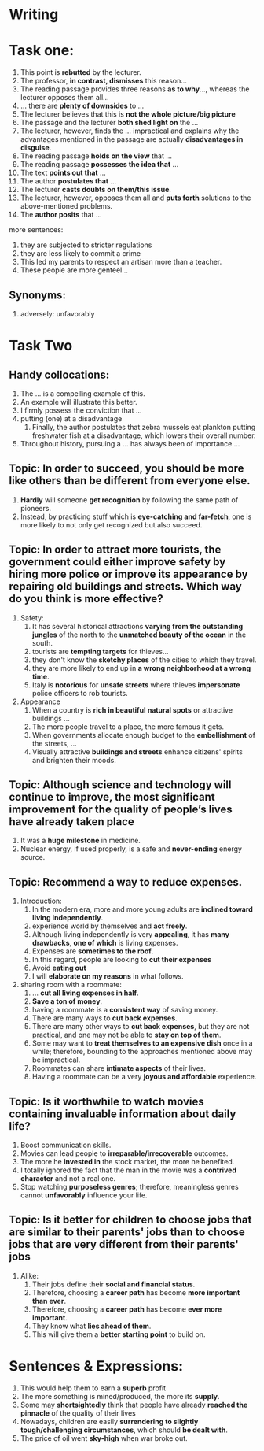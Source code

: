 # Writing

# Task one:
1. This point is **rebutted** by the lecturer.
2. The professor, **in contrast, dismisses** this reason...
3. The reading passage provides three reasons **as to why**..., whereas the lecturer opposes them all...
4. ... there are **plenty of downsides** to ...
5. The lecturer believes that this is **not the whole picture/big picture**
6. The passage and the lecturer **both shed light on** the ...
7. The lecturer, however, finds the ... impractical and explains why the advantages mentioned in the passage are actually **disadvantages in disguise**.
8. The reading passage **holds on the view** that ...
9. The reading passage **possesses the idea that** ...
10. The text **points out that** ...
11. The author **postulates that** ...
12. The lecturer **casts doubts on them/this issue**.
13. The lecturer, however, opposes them all and **puts forth** solutions to the above-mentioned problems.
14. The **author posits** that ...

more sentences:
1. they are subjected to stricter regulations
2. they are less likely to commit a crime
3. This led my parents to respect an artisan more than a teacher.
4. These people are more genteel...

## Synonyms:
1. adversely: unfavorably

# Task Two
## Handy collocations:
1. The ... is a compelling example of this.
2. An example will illustrate this better.
3. I firmly possess the conviction that ...
4. putting (one) at a disadvantage
   1. Finally, the author postulates that zebra mussels eat plankton putting freshwater fish at a disadvantage, which lowers their overall number.
5. Throughout history, pursuing a ... has always been of importance ... 


## Topic: In order to succeed, you should be more like others than be different from everyone else.
1. **Hardly** will someone **get recognition** by following the same path of pioneers.
2. Instead, by practicing stuff which is **eye-catching and far-fetch**, one is more likely to not only get recognized but also succeed.

## Topic: In order to attract more tourists, the government could either improve safety by hiring more police or improve its appearance by repairing old buildings and streets. Which way do you think is more effective?
1. Safety:
   1. It has several historical attractions **varying from the outstanding jungles** of the north to the **unmatched beauty of the ocean** in the south.
   2. tourists are **tempting targets** for thieves...
   3. they don't know the **sketchy places** of the cities to which they travel.
   4. they are more likely to end up in **a wrong neighborhood at a wrong time**. 
   5. Italy is **notorious** for **unsafe streets** where thieves **impersonate** police officers to rob tourists.
2. Appearance
   1. When a country is **rich in beautiful** **natural spots** or attractive buildings ...
   2. The more people travel to a place, the more famous it gets.
   3. When governments allocate enough budget to the **embellishment** of the streets, ...
   4. Visually attractive **buildings and streets** enhance citizens' spirits and brighten their moods.

## Topic: Although science and technology will continue to improve, the most significant improvement for the quality of people’s lives have already taken place
1. It was a **huge milestone** in medicine.
2. Nuclear energy, if used properly, is a safe and **never-ending** energy source.

## Topic: Recommend a way to reduce expenses. 
1. Introduction:
   1. In the modern era, more and more young adults are **inclined toward living independently**.
   2. experience world by themselves and **act freely**.
   3. Although living independently is very **appealing**, it has **many drawbacks**, **one of which** is living expenses.
   4. Expenses are **sometimes to the roof**.
   5. In this regard, people are looking to **cut their expenses** 
   6. Avoid **eating out**
   7. I will **elaborate on my reasons** in what follows.
2. sharing room with a roommate:
   1. ... **cut all living expenses in half**.
   2. **Save a ton of money**.
   3. having a roommate is a **consistent way** of saving money.
   4. There are many ways to **cut back expenses**.
   5. There are many other ways to **cut back expenses**, but they are not practical, and one may not be able to **stay on top of them**.
   6. Some may want to **treat themselves to an expensive dish** once in a while; therefore, bounding to the approaches mentioned above may be impractical.
   7. Roommates can share **intimate aspects** of their lives.
   8. Having a roommate can be a very **joyous and affordable** experience.

## Topic: Is it worthwhile to watch movies containing invaluable information about daily life?
1. Boost communication skills.
2. Movies can lead people to **irreparable/irrecoverable** outcomes.
3. The more he **invested in** the stock market, the more he benefited.
4. I totally ignored the fact that the man in the movie was a **contrived character** and not a real one.
5. Stop watching **purposeless genres**; therefore, meaningless genres cannot **unfavorably** influence your life.

## Topic: Is it better for children to choose jobs that are similar to their parents' jobs than to choose jobs that are very different from their parents' jobs
1. Alike:
   1. Their jobs define their **social and financial status**.
   2. Therefore, choosing a **career path** has become **more important than ever**.
   3. Therefore, choosing a **career path** has become **ever more important**.
   4. They know what **lies ahead of them**.
   5. This will give them a **better starting point** to build on.


# Sentences & Expressions:
1. This would help them to earn a **superb** profit
2. The more something is mined/produced, the more its **supply**.
3. Some may **shortsightedly** think that people have already **reached the pinnacle** of the quality of their lives
4. Nowadays, children are easily **surrendering to slightly tough/challenging circumstances**, which should **be dealt with**.
5. The price of oil went **sky-high** when war broke out. 


